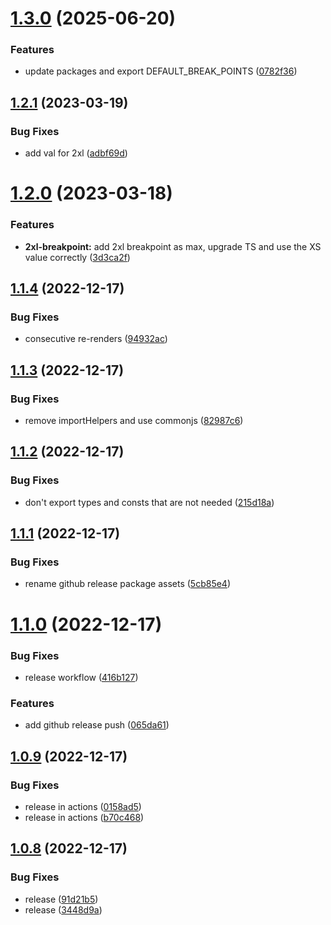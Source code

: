 # [1.3.0](https://github.com/joelpierre/use-breakpoint/compare/v1.2.1...v1.3.0) (2025-06-20)


### Features

* update packages and export DEFAULT_BREAK_POINTS ([0782f36](https://github.com/joelpierre/use-breakpoint/commit/0782f363f907952bc0070635a6f985cfea5da8c9))

## [1.2.1](https://github.com/joelpierre/use-breakpoint/compare/v1.2.0...v1.2.1) (2023-03-19)


### Bug Fixes

* add val for 2xl ([adbf69d](https://github.com/joelpierre/use-breakpoint/commit/adbf69deb9fde3973ba8fab1ed4d7bd4dbea4356))

# [1.2.0](https://github.com/joelpierre/use-breakpoint/compare/v1.1.4...v1.2.0) (2023-03-18)


### Features

* **2xl-breakpoint:** add 2xl breakpoint as max, upgrade TS and use the XS value correctly ([3d3ca2f](https://github.com/joelpierre/use-breakpoint/commit/3d3ca2f6cee36609fa4f34c0e7daff887317d6f1))

## [1.1.4](https://github.com/joelpierre/use-breakpoint/compare/v1.1.3...v1.1.4) (2022-12-17)


### Bug Fixes

* consecutive re-renders ([94932ac](https://github.com/joelpierre/use-breakpoint/commit/94932ac960970e4e026d2fee9ed3e2d2afb9e111))

## [1.1.3](https://github.com/joelpierre/use-breakpoint/compare/v1.1.2...v1.1.3) (2022-12-17)


### Bug Fixes

* remove importHelpers and use commonjs ([82987c6](https://github.com/joelpierre/use-breakpoint/commit/82987c6845cd5792f2bcfb8fb308485b04249812))

## [1.1.2](https://github.com/joelpierre/use-breakpoint/compare/v1.1.1...v1.1.2) (2022-12-17)


### Bug Fixes

* don't export types and consts that are not needed ([215d18a](https://github.com/joelpierre/use-breakpoint/commit/215d18a13ed4c54b04c936cb703b4d1be1d13731))

## [1.1.1](https://github.com/joelpierre/use-breakpoint/compare/v1.1.0...v1.1.1) (2022-12-17)


### Bug Fixes

* rename github release package assets ([5cb85e4](https://github.com/joelpierre/use-breakpoint/commit/5cb85e45891b9225ffaf7020b6c6760de60d7fe3))

# [1.1.0](https://github.com/joelpierre/use-breakpoint/compare/v1.0.9...v1.1.0) (2022-12-17)


### Bug Fixes

* release workflow ([416b127](https://github.com/joelpierre/use-breakpoint/commit/416b127d13c8c048cad0b455c73f7ba85e4d5377))


### Features

* add github release push ([065da61](https://github.com/joelpierre/use-breakpoint/commit/065da61dda880f1a5c17b775bc5012b7873070ec))

## [1.0.9](https://github.com/joelpierre/use-breakpoint/compare/v1.0.8...v1.0.9) (2022-12-17)


### Bug Fixes

* release in actions ([0158ad5](https://github.com/joelpierre/use-breakpoint/commit/0158ad5feca47f5d68ed492bc8f2d476b13d0340))
* release in actions ([b70c468](https://github.com/joelpierre/use-breakpoint/commit/b70c468cb7d98775245fb70d99e08e1b5756ba5d))

## [1.0.8](https://github.com/joelpierre/use-breakpoint/compare/v1.0.7...v1.0.8) (2022-12-17)


### Bug Fixes

* release ([91d21b5](https://github.com/joelpierre/use-breakpoint/commit/91d21b56112a491a3d155b926feb04f013d6852f))
* release ([3448d9a](https://github.com/joelpierre/use-breakpoint/commit/3448d9aab3343d656d5582176980b2f4c0e4a485))
